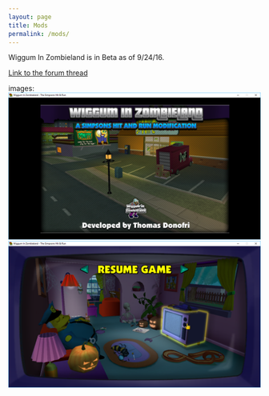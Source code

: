 ```yaml
---
layout: page
title: Mods
permalink: /mods/
---
```


Wiggum In Zombieland is in Beta as of 9/24/16.

[Link to the forum thread](http://donutteam.com/forum/topic/1033/)

images:
![Screenshot 1](/files/Simpsons_2016-09-20_14-40-51.png)
![Screenshot 2](/files/Simpsons_2016-09-20_14-36-45.png)
